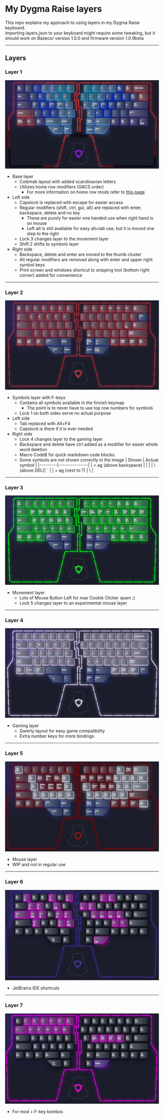 # My Dygma Raise layers

This repo explains my approach to using layers in my Dygma Raise keyboard.  
Importing layers.json to your keyboard might require some tweaking, but it should work on Bazecor version 1.0.0 and firmware version 1.0.9beta

---

## Layers

### Layer 1

![layer_1](./img/layer_1.png)

- Base layer
  - Colemak layout with added scandinavian letters
  - Utilizes home row modifiers (GACS order)
    - For more information on home row mods refer to [this page](https://precondition.github.io/home-row-mods)
- Left side
  - Capslock is replaced with escape for easier access
  - Regular modifiers (shift, ctrl, gui, alt) are replaced with enter, backspace, delete and no key
    - These are purely for easier one handed use when right hand is on mouse
    - Left alt is still available for easy alt+tab use, but it is moved one step to the right
  - Lock 3 changes layer to the movement layer
  - Shift 2 shifts to symbols layer
- Right side
  - Backspace, delete and enter are moved to the thumb cluster
  - All regular modifiers are removed along with enter and upper right symbol keys
  - Print screen and windows shortcut to snipping tool (bottom right corner) added for convenience

---

### Layer 2

![layer_2](./img/layer_2.png)

- Symbols layer with F-keys
  - Contains all symbols available in the finnish keymap
    - The point is to never have to use top row numbers for symbols
  - Lock 1 on both sides serve no actual purpose
- Left side
  - Tab replaced with Alt+F4
  - Capslock is there if it is ever needed
- Right side
  - Lock 4 changes layer to the gaming layer
  - Backspace and delete have ctrl added as a modifier for easier whole word deletion
  - Macro CodeB for quick markdown code blocks.
  - Some symbols are not shown correctly in the image
    | Shown | Actual symbol |
    |---------|---------------|
    | < ag (above backspace) | \| |
    | \ (above DEL)| ` |
    | + ag (next to ?) | \ |

---

### Layer 3

![layer_3](./img/layer_3.png)

- Movement layer
  - Lots of Mouse Button Left for max Cookie Clicker spam ;)
  - Lock 5 changes layer to an experimental mouse layer

---

### Layer 4

![layer_4](./img/layer_4.png)

- Gaming layer
  - Qwerty layout for easy game compatibility
  - Extra number keys for more bindings

---

### Layer 5

![layer_5](./img/layer_5.png)

- Mouse layer
- WIP and not in regular use

---

### Layer 6
![layer_6](./img/layer_6.png)

- JetBrains IDE shortcuts

---

### Layer 7
![layer_7](./img/layer_7.png)

- For mod + F-key kombos
